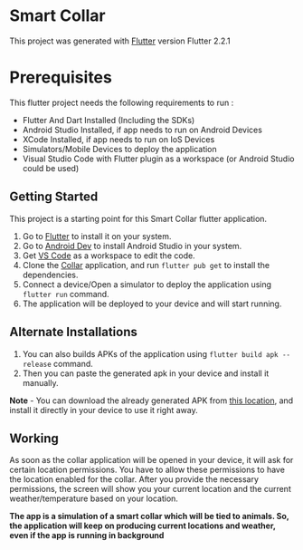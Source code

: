 # Smart Collar

This project was generated with [Flutter](https://flutter.dev) version Flutter 2.2.1

# Prerequisites

This flutter project needs the following requirements to run :

- Flutter And Dart Installed (Including the SDKs)
- Android Studio Installed, if app needs to run on Android Devices
- XCode Installed, if app needs to run on IoS Devices
- Simulators/Mobile Devices to deploy the application
- Visual Studio Code with Flutter plugin as a workspace (or Android Studio could be used)

## Getting Started

This project is a starting point for this Smart Collar flutter application.

1. Go to [Flutter](https://flutter.dev/docs/get-started/install) to install it on your system.
2. Go to [Android Dev](https://developer.android.com/studio) to install Android Studio in your system.
3. Get [VS Code](https://code.visualstudio.com) as a workspace to edit the code.
4. Clone the [Collar](https://github.com/chhabrabhishek/Collar) application, and run ```flutter pub get``` to install the dependencies.
5. Connect a device/Open a simulator to deploy the application using ```flutter run``` command.
6. The application will be deployed to your device and will start running.

## Alternate Installations

1. You can also builds APKs of the application using ```flutter build apk --release``` command.
2. Then you can paste the generated apk in your device and install it manually.

**Note** - You can download the already generated APK from [this location](https://github.com/chhabrabhishek/Collar/blob/master/app-debug.apk), and install it directly in your device to use it right away.

## Working

As soon as the collar application will be opened in your device, it will ask for certain location permissions. You have to allow these permissions to have the location enabled for the collar.
After you provide the necessary permissions, the screen will show you your current location and the current weather/temperature based on your location.

**The app is a simulation of a smart collar which will be tied to animals. So, the application will keep on producing current locations and weather, even if the app is running in background**

